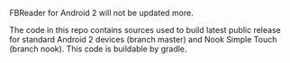 FBReader for Android 2 will not be updated more.

The code in this repo contains sources used to build latest public release for standard Android 2 devices
(branch master) and Nook Simple Touch (branch nook). This code is buildable by gradle.
